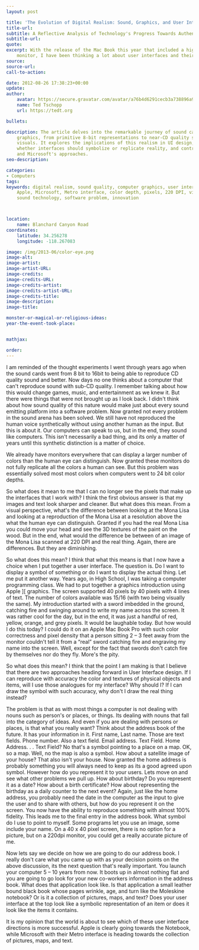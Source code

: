 ```yaml
---
layout: post

title: 'The Evolution of Digital Realism: Sound, Graphics, and User Interface Design'
title-url:
subtitle: A Reflective Analysis of Technology's Progress Towards Authentic Replication
subtitle-url:
quote:
excerpt: With the release of the Mac Book this year that included a high resolution
    monitor, I have been thinking a lot about user interfaces and their future.
source:
source-url:
call-to-action:

date: 2012-08-26 17:38:23+00:00
update:
author:
    avatar: https://secure.gravatar.com/avatar/a76b4d6291cecb3a738896a971bfb903?s=512&d=mp&r=g
    name: Ted Tschopp
    url: https://tedt.org

bullets:

description: The article delves into the remarkable journey of sound cards and computer
    graphics, from primitive 8-bit representations to near-CD quality sound and hyper-realistic
    visuals. It explores the implications of this realism in UI design, questioning
    whether interfaces should symbolize or replicate reality, and contrasting Apple's
    and Microsoft's approaches.
seo-description:

categories:
- Computers
tags:
keywords: digital realism, sound quality, computer graphics, user interface design,
    Apple, Microsoft, Metro interface, color depth, pixels, 220 DPI, visual reproduction,
    sound technology, software problem, innovation



location:
    name: Blanchard Canyon Road
coordinates:
    latitude: 34.256278
    longitude: -118.267083

image: /img/2013-06/color-eye.png
image-alt:
image-artist:
image-artist-URL:
image-credits:
image-credits-URL:
image-credits-artist:
image-credits-artist-URL:
image-credits-title:
image-description:
image-title:

monster-or-magical-or-religious-ideas:
year-the-event-took-place:


mathjax:

order:
---
```

I am reminded of the thought experiments I went through years ago when the sound cards went from 8 bit to 16bit to being able to reproduce CD quality sound and better. Now days no one thinks about a computer that can't reproduce sound with sub-CD quality. I remember talking about how this would change games, music, and entertainment as we knew it. But there were things that were not brought up as I look back. I didn't think about how sound quality of this nature would make just about every sound emitting platform into a software problem. Now granted not every problem in the sound arena has been solved. We still have not reproduced the human voice synthetically without using another human as the input. But this is about it. Our computers can speak to us, but in the end, they sound like computers. This isn't necessarily a bad thing, and its only a matter of years until this synthetic distinction is a matter of choice.

We already have monitors everywhere that can display a larger number of colors than the human eye can distinguish. Now granted these monitors do not fully replicate all the colors a human can see. But this problem was essentially solved most most colors when computers went to 24 bit color depths.

So what does it mean to me that I can no longer see the pixels that make up the interfaces that I work with? I think the first obvious answer is that my images and text look sharper and cleaner. But what does this mean. From a visual perspective, what's the difference between looking at the Mona Lisa and looking at a reproduction of the Mona Lisa at a resolution above the what the human eye can distinguish. Granted if you had the real Mona Lisa you could move your head and see the 3D textures of the paint on the wood. But in the end, what would the difference be between of an image of the Mona Lisa scanned at 220 DPI and the real thing. Again, there are differences. But they are diminishing.

So what does this mean? I think that what this means is that I now have a choice when I put together a user interface. The question is. Do I want to display a symbol of something or do I want to display the actual thing. Let me put it another way. Years ago, in High School, I was taking a computer programming class. We had to put together a graphics introduction using Apple ][ graphics. The screen supported 40 pixels by 40 pixels with 4 lines of text. The number of colors available was 15/16 (with two being visually the same). My introduction started with a sword imbedded in the ground, catching fire and swinging around to write my name across the screen. It was rather cool for the day, but in the end, it was just a handful of red, yellow, orange, and grey pixels. It would be laughable today. But how would I do this today? I could do it on an Apple Mac Book Pro with such color correctness and pixel density that a person sitting 2 &#8211; 3 feet away from the monitor couldn't tell it from a &#8220;real&#8221; sword catching fire and engraving my name into the screen. Well, except for the fact that swords don't catch fire by themselves nor do they fly. More's the pity.

So what does this mean? I think that the point I am making is that I believe that there are two approaches heading forward in User Interface design. If I can reproduce with accuracy the color and textures of physical objects and items, will I use those analogues for my interface? Why should I? If I can draw the symbol with such accuracy, why don't I draw the real thing instead?

The problem is that as with most things a computer is not dealing with nouns such as person's or places, or things. Its dealing with nouns that fall into the category of ideas. And even if you are dealing with persons or places, is that what you really want? Think about the address book of the future. It has your information in it. First name, Last name. Those are text fields. Phone number. Also a text field. Email address. Text Field. Home Address. . . Text Field? No that's a symbol pointing to a place on a map. OK, so a map. Well, no the map is also a symbol. How about a satellite image of your house? That also isn't your house. Now granted the home address is probably something you will always need to keep as its a good agreed upon symbol. However how do you represent it to your users. Lets move on and see what other problems we pull up. How about birthday? Do you represent it as a date? How about a birth certificate? How about representing the birthday as a daily counter to the next event? Again, just like the home address, you probably need the date in the computer as the input to give the user and to share with others, but how do you represent it on the screen. You now have the ability to reproduce something with almost 100% fidelity. This leads me to the final entry in the address book. What symbol do I use to point to myself. Some programs let you use an image, some include your name. On a 40 x 40 pixel screen, there is no option for a picture, but on a 220dpi monitor, you could get a really accurate picture of me.

Now lets say we decide on how we are going to do our address book. I really don't care what you came up with as your decision points on the above discussion, its the next question that's really important. You launch your computer 5 &#8211; 10 years from now. It boots up in almost nothing flat and you are going to go look for your new co-workers information in the address book. What does that application look like. Is that application a small leather bound black book whose pages wrinkle, age, and turn like the Moleskine notebook? Or is it a collection of pictures, maps, and text? Does your user interface at the top look like a symbolic representation of an item or does it look like the items it contains.

It is my opinion that the world is about to see which of these user interface directions is more successful. Apple is clearly going towards the Notebook, while Microsoft with their Metro interface is heading towards the collection of pictures, maps, and text.